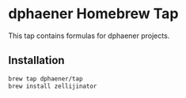 # dphaener Homebrew Tap

This tap contains formulas for dphaener projects.

## Installation

```bash
brew tap dphaener/tap
brew install zellijinator
```

